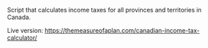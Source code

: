Script that calculates income taxes for all provinces and territories in Canada.

Live version: https://themeasureofaplan.com/canadian-income-tax-calculator/